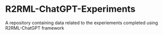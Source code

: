 # R2RML-ChatGPT-Experiments
A repository containing data related to the experiements completed using R2RML-ChatGPT framework

